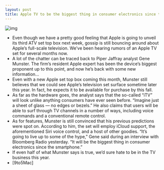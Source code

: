 ```yaml
---
layout: post
title: Apple TV to be the biggest thing in consumer electronics since the smartphone
---
```

![img](http://media.idownloadblog.com/wp-content/uploads/2012/01/itv.jpg)
* Even though we have a pretty good feeling that Apple is going to unveil its third ATV set top box next week, gossip is still bouncing around about Apple’s full-scale television. We’ve been hearing rumors of an Apple TV set for several months now.
* A lot of the chatter can be traced back to Piper Jaffray analyst Gene Munster. The firm’s resident Apple expert has been the device’s biggest proponent up to this point, and now he’s back with some new information…
* Even with a new Apple set top box coming this month, Munster still believes that we could see Apple’s television set surface sometime later this year. In fact, he expects it to be available for purchase by this fall.
* As far as the hardware goes, the analyst says that the so-called “iTV” will look unlike anything consumers have ever seen before. “Imagine just a sheet of glass — no edges or bezels.” He also claims that users will be able to surf through TV channels in a number of ways, including voice commands and a conventional remote control.
* As for features, Munster is still convinced that his previous predictions were spot on. According to him, the set will employ iCloud support, the aforementioned Siri voice control, and a host of other goodies. “It’s going to live up to some of the hype,” Gene said during an interview with Bloomberg Radio yesterday. “It will be the biggest thing in consumer electronics since the smartphone.”
* If even half of what Munster says is true, we’d sure hate to be in the TV business this year.
* [9to5Mac]

